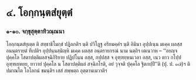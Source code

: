 <h1>๔. โอกฺกนฺตสํยุตฺตํ</h1>
<h3>๑-๑๐. จกฺขุสุตฺตาทิวณฺณนา</h3>
<p> โอกฺกนฺตสํยุเตฺต  ติ สทฺธาธิโมกฺขํ ปฎิลภติฯ นฺติ ปวิโฎฺฐ อริยมคฺคํฯ นฺติ อิมินา อุปฺปเนฺน มเคฺค ผลสฺส อนนฺตรายตํ ทีเปติฯ อุปฺปนฺนสฺมิญฺหิ มเคฺค ผลสฺส อนฺตรายกรณํ นาม นตฺถิฯ เตเนวาห – ‘‘อยญฺจ ปุคฺคโล โสตาปตฺติผลสจฺฉิกิริยาย ปฎิปโนฺน อสฺส, กปฺปสฺส จ อุฑฺฑยฺหนเวลา อสฺส, เนว ตาว กโปฺป อุฑฺฑเยฺหยฺย, ยาวายํ ปุคฺคโล น โสตาปตฺติผลํ สจฺฉิกโรติ, อยํ วุจฺจติ ปุคฺคโล ฐิตกปฺปี’’ติ (ปุ. ป. ๑๗)ฯ ติ ปมาณโต โอโลกนํ ขมนฺติฯ เสสํ สพฺพตฺถ อุตฺตานเมวาติฯ</p>

</p>





